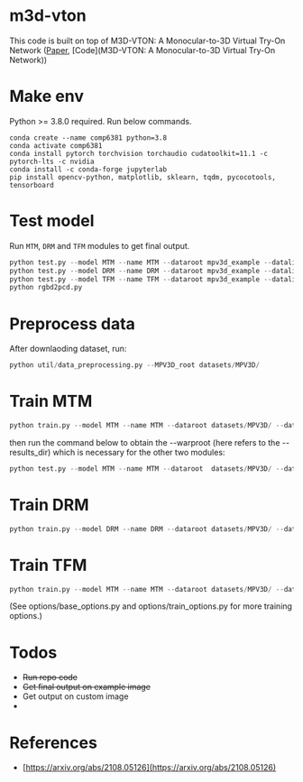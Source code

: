 # m3d-vton

This code is built on top of M3D-VTON: A Monocular-to-3D Virtual Try-On Network ([Paper](https://arxiv.org/abs/2108.05126), [Code](M3D-VTON: A Monocular-to-3D Virtual Try-On Network))

# Make env

Python >= 3.8.0 required. Run below commands.
```
conda create --name comp6381 python=3.8
conda activate comp6381
conda install pytorch torchvision torchaudio cudatoolkit=11.1 -c pytorch-lts -c nvidia
conda install -c conda-forge jupyterlab
pip install opencv-python, matplotlib, sklearn, tqdm, pycocotools, tensorboard
```

# Test model

Run `MTM`, `DRM` and `TFM` modules to get final output.

```python
python test.py --model MTM --name MTM --dataroot mpv3d_example --datalist test_pairs --results_dir results
python test.py --model DRM --name DRM --dataroot mpv3d_example --datalist test_pairs --results_dir results
python test.py --model TFM --name TFM --dataroot mpv3d_example --datalist test_pairs --results_dir results
python rgbd2pcd.py
```

# Preprocess data

After downlaoding dataset, run:

```python
python util/data_preprocessing.py --MPV3D_root datasets/MPV3D/
```

# Train MTM
```python
python train.py --model MTM --name MTM --dataroot datasets/MPV3D/ --datalist train_pairs --checkpoints_dir logs/exp1
```
then run the command below to obtain the --warproot (here refers to the --results_dir) which is necessary for the other two modules:

```python
python test.py --model MTM --name MTM --dataroot  datasets/MPV3D/ --datalist train_pairs --checkpoints_dir logs/exp1/aligned/MTM --results_dir outs/mtm_results
```

# Train DRM
```python
python train.py --model DRM --name DRM --dataroot datasets/MPV3D/ --datalist train_pairs --checkpoints_dir logs/exp1
```

# Train TFM
```python
python train.py --model MTM --name MTM --dataroot datasets/MPV3D/ --datalist train_pairs --checkpoints_dir logs/exp1
```
(See options/base_options.py and options/train_options.py for more training options.)

# Todos

* <s>Run repo code</s>
* <s>Get final output on example image</s>
* Get output on custom image
* <s> </s>


# References
* [https://arxiv.org/abs/2108.05126](https://arxiv.org/abs/2108.05126)